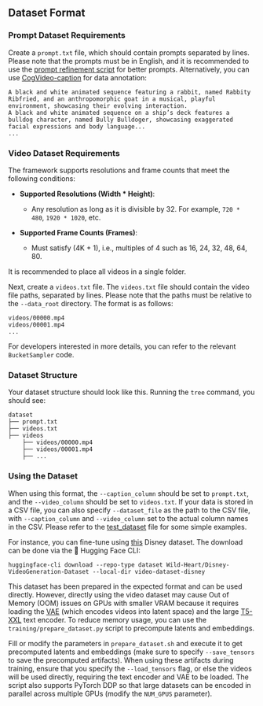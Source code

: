 ## Dataset Format

### Prompt Dataset Requirements

Create a `prompt.txt` file, which should contain prompts separated by lines. Please note that the prompts must be in English, and it is recommended to use the [prompt refinement script](https://github.com/THUDM/CogVideo/blob/main/inference/convert_demo.py) for better prompts. Alternatively, you can use [CogVideo-caption](https://huggingface.co/THUDM/cogvlm2-llama3-caption) for data annotation:

```
A black and white animated sequence featuring a rabbit, named Rabbity Ribfried, and an anthropomorphic goat in a musical, playful environment, showcasing their evolving interaction.
A black and white animated sequence on a ship’s deck features a bulldog character, named Bully Bulldoger, showcasing exaggerated facial expressions and body language...
...
```

### Video Dataset Requirements

The framework supports resolutions and frame counts that meet the following conditions:

- **Supported Resolutions (Width * Height)**:
    - Any resolution as long as it is divisible by 32. For example, `720 * 480`, `1920 * 1020`, etc.

- **Supported Frame Counts (Frames)**:
    - Must satisfy (4K + 1), i.e., multiples of 4 such as 16, 24, 32, 48, 64, 80.

It is recommended to place all videos in a single folder.

Next, create a `videos.txt` file. The `videos.txt` file should contain the video file paths, separated by lines. Please note that the paths must be relative to the `--data_root` directory. The format is as follows:

```
videos/00000.mp4
videos/00001.mp4
...
```

For developers interested in more details, you can refer to the relevant `BucketSampler` code.

### Dataset Structure

Your dataset structure should look like this. Running the `tree` command, you should see:

```
dataset
├── prompt.txt
├── videos.txt
├── videos
    ├── videos/00000.mp4
    ├── videos/00001.mp4
    ├── ...
```

### Using the Dataset

When using this format, the `--caption_column` should be set to `prompt.txt`, and the `--video_column` should be set to `videos.txt`. If your data is stored in a CSV file, you can also specify `--dataset_file` as the path to the CSV file, with `--caption_column` and `--video_column` set to the actual column names in the CSV. Please refer to the [test_dataset](../tests/test_dataset.py) file for some simple examples.

For instance, you can fine-tune using [this](https://huggingface.co/datasets/Wild-Heart/Disney-VideoGeneration-Dataset) Disney dataset. The download can be done via the 🤗 Hugging Face CLI:

```
huggingface-cli download --repo-type dataset Wild-Heart/Disney-VideoGeneration-Dataset --local-dir video-dataset-disney
```

This dataset has been prepared in the expected format and can be used directly. However, directly using the video dataset may cause Out of Memory (OOM) issues on GPUs with smaller VRAM because it requires loading the [VAE](https://huggingface.co/THUDM/CogVideoX-5b/tree/main/vae) (which encodes videos into latent space) and the large [T5-XXL](https://huggingface.co/google/t5-v1_1-xxl/) text encoder. To reduce memory usage, you can use the `training/prepare_dataset.py` script to precompute latents and embeddings.

Fill or modify the parameters in `prepare_dataset.sh` and execute it to get precomputed latents and embeddings (make sure to specify `--save_tensors` to save the precomputed artifacts). When using these artifacts during training, ensure that you specify the `--load_tensors` flag, or else the videos will be used directly, requiring the text encoder and VAE to be loaded. The script also supports PyTorch DDP so that large datasets can be encoded in parallel across multiple GPUs (modify the `NUM_GPUS` parameter).
